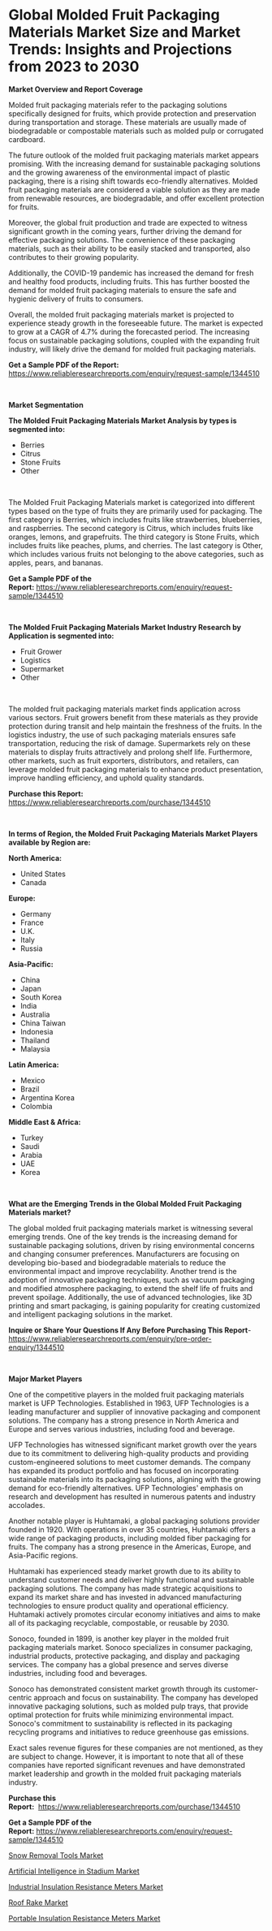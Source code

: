 <p><h1>Global Molded Fruit Packaging Materials Market Size and Market Trends: Insights and Projections from 2023 to 2030</h1></p><p><strong>Market Overview and Report Coverage</strong></p>
<p><p>Molded fruit packaging materials refer to the packaging solutions specifically designed for fruits, which provide protection and preservation during transportation and storage. These materials are usually made of biodegradable or compostable materials such as molded pulp or corrugated cardboard.</p><p>The future outlook of the molded fruit packaging materials market appears promising. With the increasing demand for sustainable packaging solutions and the growing awareness of the environmental impact of plastic packaging, there is a rising shift towards eco-friendly alternatives. Molded fruit packaging materials are considered a viable solution as they are made from renewable resources, are biodegradable, and offer excellent protection for fruits.</p><p>Moreover, the global fruit production and trade are expected to witness significant growth in the coming years, further driving the demand for effective packaging solutions. The convenience of these packaging materials, such as their ability to be easily stacked and transported, also contributes to their growing popularity.</p><p>Additionally, the COVID-19 pandemic has increased the demand for fresh and healthy food products, including fruits. This has further boosted the demand for molded fruit packaging materials to ensure the safe and hygienic delivery of fruits to consumers.</p><p>Overall, the molded fruit packaging materials market is projected to experience steady growth in the foreseeable future. The market is expected to grow at a CAGR of 4.7% during the forecasted period. The increasing focus on sustainable packaging solutions, coupled with the expanding fruit industry, will likely drive the demand for molded fruit packaging materials.</p></p>
<p><strong>Get a Sample PDF of the Report:</strong> <a href="https://www.reliableresearchreports.com/enquiry/request-sample/1344510">https://www.reliableresearchreports.com/enquiry/request-sample/1344510</a></p>
<p>&nbsp;</p>
<p><strong>Market Segmentation</strong></p>
<p><strong>The Molded Fruit Packaging Materials Market Analysis by types is segmented into:</strong></p>
<p><ul><li>Berries</li><li>Citrus</li><li>Stone Fruits</li><li>Other</li></ul></p>
<p>&nbsp;</p>
<p><p>The Molded Fruit Packaging Materials market is categorized into different types based on the type of fruits they are primarily used for packaging. The first category is Berries, which includes fruits like strawberries, blueberries, and raspberries. The second category is Citrus, which includes fruits like oranges, lemons, and grapefruits. The third category is Stone Fruits, which includes fruits like peaches, plums, and cherries. The last category is Other, which includes various fruits not belonging to the above categories, such as apples, pears, and bananas.</p></p>
<p><strong>Get a Sample PDF of the Report:</strong>&nbsp;<a href="https://www.reliableresearchreports.com/enquiry/request-sample/1344510">https://www.reliableresearchreports.com/enquiry/request-sample/1344510</a></p>
<p>&nbsp;</p>
<p><strong>The Molded Fruit Packaging Materials Market Industry Research by Application is segmented into:</strong></p>
<p><ul><li>Fruit Grower</li><li>Logistics</li><li>Supermarket</li><li>Other</li></ul></p>
<p>&nbsp;</p>
<p><p>The molded fruit packaging materials market finds application across various sectors. Fruit growers benefit from these materials as they provide protection during transit and help maintain the freshness of the fruits. In the logistics industry, the use of such packaging materials ensures safe transportation, reducing the risk of damage. Supermarkets rely on these materials to display fruits attractively and prolong shelf life. Furthermore, other markets, such as fruit exporters, distributors, and retailers, can leverage molded fruit packaging materials to enhance product presentation, improve handling efficiency, and uphold quality standards.</p></p>
<p><strong>Purchase this Report:</strong>&nbsp; <a href="https://www.reliableresearchreports.com/purchase/1344510">https://www.reliableresearchreports.com/purchase/1344510</a></p>
<p>&nbsp;</p>
<p><strong>In terms of Region, the Molded Fruit Packaging Materials Market Players available by Region are:</strong></p>
<p>
    <p> <strong> North America: </strong>
        <ul>
            <li>United States</li>
            <li>Canada</li>
        </ul>
        </p> 
    <p> <strong> Europe: </strong>
        <ul>
            <li>Germany</li>
            <li>France</li>
            <li>U.K.</li>
            <li>Italy</li>
            <li>Russia</li>
        </ul>
        </p> 
    <p> <strong> Asia-Pacific: </strong>
        <ul>
            <li>China</li>
            <li>Japan</li>
            <li>South Korea</li>
            <li>India</li>
            <li>Australia</li>
            <li>China Taiwan</li>
            <li>Indonesia</li>
            <li>Thailand</li>
            <li>Malaysia</li>
        </ul>
        </p> 
    <p> <strong> Latin America: </strong>
        <ul>
            <li>Mexico</li>
            <li>Brazil</li>
            <li>Argentina Korea</li>
            <li>Colombia</li>
        </ul>
        </p> 
    <p> <strong> Middle East & Africa: </strong>
        <ul>
            <li>Turkey</li>
            <li>Saudi</li>
            <li>Arabia</li>
            <li>UAE</li>
            <li>Korea</li>
        </ul>
    </p>
    </p>
<p>&nbsp;</p>
<p><strong>What are the Emerging Trends in the Global Molded Fruit Packaging Materials market?</strong></p>
<p><p>The global molded fruit packaging materials market is witnessing several emerging trends. One of the key trends is the increasing demand for sustainable packaging solutions, driven by rising environmental concerns and changing consumer preferences. Manufacturers are focusing on developing bio-based and biodegradable materials to reduce the environmental impact and improve recyclability. Another trend is the adoption of innovative packaging techniques, such as vacuum packaging and modified atmosphere packaging, to extend the shelf life of fruits and prevent spoilage. Additionally, the use of advanced technologies, like 3D printing and smart packaging, is gaining popularity for creating customized and intelligent packaging solutions in the market.</p></p>
<p><strong>Inquire or Share Your Questions If Any Before Purchasing This Report</strong>- <a href="https://www.reliableresearchreports.com/enquiry/pre-order-enquiry/1344510">https://www.reliableresearchreports.com/enquiry/pre-order-enquiry/1344510</a></p>
<p>&nbsp;</p>
<p><strong>Major Market Players</strong></p>
<p><p>One of the competitive players in the molded fruit packaging materials market is UFP Technologies. Established in 1963, UFP Technologies is a leading manufacturer and supplier of innovative packaging and component solutions. The company has a strong presence in North America and Europe and serves various industries, including food and beverage.</p><p>UFP Technologies has witnessed significant market growth over the years due to its commitment to delivering high-quality products and providing custom-engineered solutions to meet customer demands. The company has expanded its product portfolio and has focused on incorporating sustainable materials into its packaging solutions, aligning with the growing demand for eco-friendly alternatives. UFP Technologies' emphasis on research and development has resulted in numerous patents and industry accolades.</p><p>Another notable player is Huhtamaki, a global packaging solutions provider founded in 1920. With operations in over 35 countries, Huhtamaki offers a wide range of packaging products, including molded fiber packaging for fruits. The company has a strong presence in the Americas, Europe, and Asia-Pacific regions.</p><p>Huhtamaki has experienced steady market growth due to its ability to understand customer needs and deliver highly functional and sustainable packaging solutions. The company has made strategic acquisitions to expand its market share and has invested in advanced manufacturing technologies to ensure product quality and operational efficiency. Huhtamaki actively promotes circular economy initiatives and aims to make all of its packaging recyclable, compostable, or reusable by 2030.</p><p>Sonoco, founded in 1899, is another key player in the molded fruit packaging materials market. Sonoco specializes in consumer packaging, industrial products, protective packaging, and display and packaging services. The company has a global presence and serves diverse industries, including food and beverages.</p><p>Sonoco has demonstrated consistent market growth through its customer-centric approach and focus on sustainability. The company has developed innovative packaging solutions, such as molded pulp trays, that provide optimal protection for fruits while minimizing environmental impact. Sonoco's commitment to sustainability is reflected in its packaging recycling programs and initiatives to reduce greenhouse gas emissions.</p><p>Exact sales revenue figures for these companies are not mentioned, as they are subject to change. However, it is important to note that all of these companies have reported significant revenues and have demonstrated market leadership and growth in the molded fruit packaging materials industry.</p></p>
<p><strong>Purchase this Report:</strong>&nbsp;&nbsp;<a href="https://www.reliableresearchreports.com/purchase/1344510">https://www.reliableresearchreports.com/purchase/1344510</a></p>
<p></p>
<p><strong>Get a Sample PDF of the Report:</strong>&nbsp;<a href="https://www.reliableresearchreports.com/enquiry/request-sample/1344510">https://www.reliableresearchreports.com/enquiry/request-sample/1344510</a></p>
<p><p><a href="https://medium.com/@kaceyrath/snow-removal-tools-market-size-growth-forecast-2023-2030-62a070b45a79">Snow Removal Tools Market</a></p><p><a href="https://github.com/ambrozg/Market-Research-Report-List-1/blob/main/artificial-intelligence-in-stadium-market.md">Artificial Intelligence in Stadium Market</a></p><p><a href="https://www.linkedin.com/pulse/industrial-insulation-resistance-meters-market-research-pcloc/">Industrial Insulation Resistance Meters Market</a></p><p><a href="https://medium.com/@zoeyjohns1903/roof-rake-market-size-growth-forecast-2023-2030-95e855d47fef">Roof Rake Market</a></p><p><a href="https://www.linkedin.com/pulse/portable-insulation-resistance-meters-market-insights-players-h7zcc/">Portable Insulation Resistance Meters Market</a></p></p>